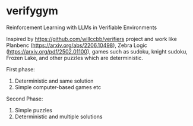 # verifygym
Reinforcement Learning with LLMs in Verifiable Environments

Inspired by https://github.com/willccbb/verifiers project and work like Planbenc (https://arxiv.org/abs/2206.10498), Zebra Logic (https://arxiv.org/pdf/2502.01100), games such as sudoku, knight sudoku, Frozen Lake, and other puzzles which are deterministic.

First phase:
1. Deterministic and same solution
2. Simple computer-based games etc

Second Phase:
1. Simple puzzles
2. Deterministic and multiple solutions

